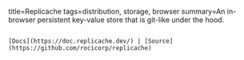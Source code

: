 title=Replicache
tags=distribution, storage, browser
summary=An in-browser persistent key-value store that is git-like under the hood.
~~~~~~

[Docs](https://doc.replicache.dev/) | [Source](https://github.com/rocicorp/replicache)

